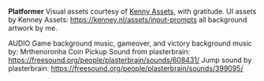 **Platformer**
Visual assets courtesy of [Kenny Assets](https://kenney.nl/assets), with gratitude.
UI assets by Kenney Assets: https://kenney.nl/assets/input-prompts
all background artwork by me.

AUDIO
Game background music, gameover, and victory background music by: Mrthenoronha
Coin Pickup Sound from plasterbrain: https://freesound.org/people/plasterbrain/sounds/608431/
Jump sound by plasterbrain: https://freesound.org/people/plasterbrain/sounds/399095/
